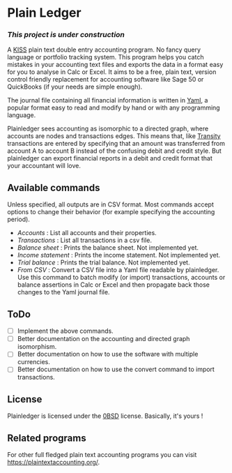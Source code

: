 # Plain Ledger

### *This project is under construction*

A [KISS](https://en.wikipedia.org/wiki/KISS_principle) plain text double entry
accounting program. No fancy query language or portfolio tracking system. This
program helps you catch mistakes in your accounting text files and exports the
data in a format easy for you to analyse in Calc or Excel. It aims to be a free,
plain text, version control friendly replacement for accounting software like
Sage 50 or QuickBooks (if your needs are simple enough).

The journal file containing all financial information is written in
[Yaml](https://yaml.org/), a popular format easy to read and modify by hand or
with any programming language.

Plainledger sees accounting as isomorphic to a directed graph, where accounts
are nodes and transactions edges. This means that, like
[Transity](https://github.com/feramhq/transity) transactions are entered by
specifying that an amount was transferred from account A to account B instead of
the confusing debit and credit style. But plainledger can export financial
reports in a debit and credit format that your accountant will love.

## Available commands
Unless specified, all outputs are in CSV format. Most commands accept options
to change their behavior (for example specifying the accounting period).

- *Accounts* : List all accounts and their properties.
- *Transactions* : List all transactions in a csv file.
- *Balance sheet* : Prints the balance sheet. Not implemented yet.
- *Income statement* : Prints the income statement. Not implemented yet.
- *Trial balance* : Prints the trial balance. Not implemented yet.
- *From CSV* : Convert a CSV file into a Yaml file readable by plainledger.
  Use this command to batch modify (or import) transactions, accounts or balance assertions
  in Calc or Excel and then propagate back those changes to the Yaml journal file.

## ToDo
- [ ] Implement the above commands.
- [ ] Better documentation on the accounting and directed graph isomorphism.
- [ ] Better documentation on how to use the software with multiple currencies.
- [ ] Better documentation on how to use the convert command to import transactions.

## License
Plainledger is licensed under the [0BSD](https://opensource.org/licenses/0BSD)
license. Basically, it's yours !

## Related programs

For other full fledged plain text accounting programs you can visit
https://plaintextaccounting.org/.
